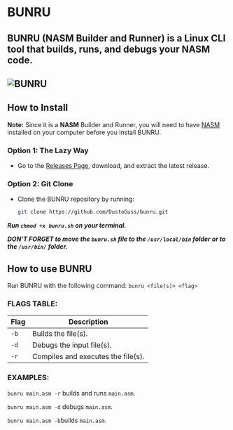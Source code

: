 # BUNRU
BUNRU (NASM Builder and Runner) is a Linux CLI tool that builds, runs, and debugs your NASM code.
--
![BUNRU](https://github.com/user-attachments/assets/fef27d4a-7c30-4b00-acde-f212fe94ae58)
--
## How to Install
**Note:** Since it is a **NASM** Builder and Runner, you will need to have [NASM](https://www.nasm.us/) installed on your computer before you install BUNRU.

### Option 1: The Lazy Way
- Go to the [Releases Page](https://github.com/DustoGuss/bunru/releases), download, and extract the latest release.

### Option 2: Git Clone
- Clone the BUNRU repository by running:
  ```bash
  git clone https://github.com/DustoGuss/bunru.git

***Run ```chmod +x bunru.sh``` on your terminal.***

***DON'T FORGET to move the ```bunru.sh``` file to the ```/usr/local/bin``` folder or to the ```/usr/bin/``` folder.***

## How to use BUNRU
  Run BUNRU with the following command:
  ```bunru <file(s)> <flag>```
  ### FLAGS TABLE:
  
  | Flag   | Description                                   |
  |--------|-----------------------------------------------|
  | `-b`   | Builds the file(s).                           |
  | `-d`   | Debugs the input file(s).                     | 
  | `-r`   | Compiles and executes the file(s).            |

  ### EXAMPLES:
  ```bunru main.asm -r``` builds and runs ```main.asm```.
  
  ```bunru main.asm -d``` debugs ```main.asm```.
  
  ```bunru main.asm -b```builds ```main.asm```.



  


